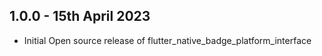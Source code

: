 ## 1.0.0 - 15th April 2023

- Initial Open source release of flutter_native_badge_platform_interface
